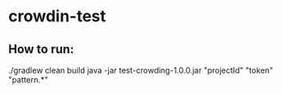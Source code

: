 # crowdin-test

## How to run:
./gradlew clean build
java -jar test-crowding-1.0.0.jar "projectId" "token" "pattern.*"
